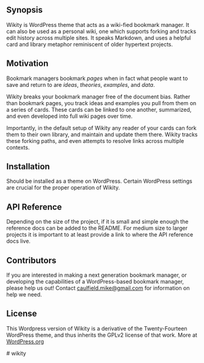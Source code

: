 ## Synopsis

Wikity is WordPress theme that acts as a wiki-fied bookmark manager. It can also be used as a personal wiki, one which supports forking and tracks edit history across multiple sites. It speaks Markdown, and uses a helpful card and library metaphor reminiscent of older hypertext projects.

## Motivation

Bookmark managers bookmark _pages_ when in fact what people want to save and return to are _ideas_, _theories_, _examples_, and _data_. 

Wikity breaks your bookmark manager free of the document bias. Rather than bookmark pages, you track ideas and examples you pull from them on a series of cards. These cards can be linked to one another, summarized, and even developed into full wiki pages over time. 

Importantly, in the default setup of Wikity any reader of your cards can fork them to their own library, and maintain and update them there. Wikity tracks these forking paths, and even attempts to resolve links across multiple contexts. 


## Installation

Should be installed as a theme on WordPress. Certain WordPress settings are crucial for the proper operation of Wikity. 

## API Reference

Depending on the size of the project, if it is small and simple enough the reference docs can be added to the README. For medium size to larger projects it is important to at least provide a link to where the API reference docs live.


## Contributors

If you are interested in making a next generation bookmark manager, or developing the capabilities of a WordPress-based bookmark manager, please help us out! Contact caulfield.mike@gmail.com for information on help we need. 

## License

This Wordpress version of Wikity is a derivative of the Twenty-Fourteen WordPress theme, and thus inherits the GPLv2 license of that work. More at [WordPress.org](https://wordpress.org/about/license/)

#   w i k i t y  
 